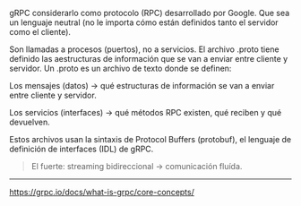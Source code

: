 gRPC considerarlo como protocolo (RPC) desarrollado por Google.
Que sea un lenguaje neutral (no le importa cómo están definidos tanto el servidor como el cliente).

Son llamadas a procesos (puertos), no a servicios. 
El archivo .proto tiene definido las aestructuras de información que se van a enviar entre cliente y servidor. 
Un .proto es un archivo de texto donde se definen:

Los mensajes (datos) → qué estructuras de información se van a enviar entre cliente y servidor.

Los servicios (interfaces) → qué métodos RPC existen, qué reciben y qué devuelven.

Estos archivos usan la sintaxis de Protocol Buffers (protobuf), el lenguaje de definición de interfaces (IDL) de gRPC.

> El fuerte: streaming bidireccional -> comunicación fluída. 

---
https://grpc.io/docs/what-is-grpc/core-concepts/